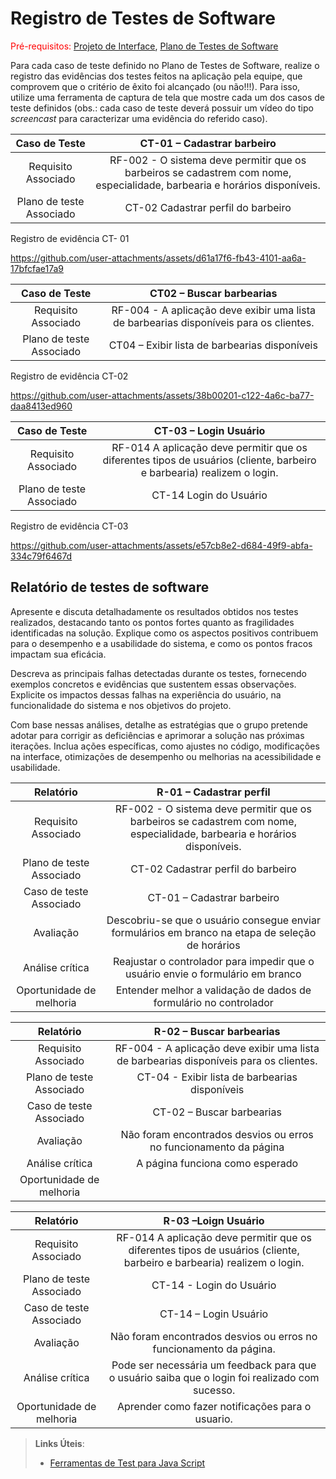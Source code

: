 # Registro de Testes de Software

<span style="color:red">Pré-requisitos: <a href="3-Projeto de Interface.md"> Projeto de Interface</a></span>, <a href="8-Plano de Testes de Software.md"> Plano de Testes de Software</a>

Para cada caso de teste definido no Plano de Testes de Software, realize o registro das evidências dos testes feitos na aplicação pela equipe, que comprovem que o critério de êxito foi alcançado (ou não!!!). Para isso, utilize uma ferramenta de captura de tela que mostre cada um dos casos de teste definidos (obs.: cada caso de teste deverá possuir um vídeo do tipo _screencast_ para caracterizar uma evidência do referido caso).

| **Caso de Teste** 	| **CT-01 – Cadastrar barbeiro** 	|
|:---:	|:---:	|
|	Requisito Associado 	| RF-002 - O sistema deve permitir que os barbeiros se cadastrem com nome, especialidade, barbearia e horários disponíveis.	|
|	Plano de teste Associado 	| CT-02 Cadastrar perfil do barbeiro |

Registro de evidência  CT- 01

https://github.com/user-attachments/assets/d61a17f6-fb43-4101-aa6a-17bfcfae17a9



| **Caso de Teste** 	| **CT02 – Buscar barbearias** 	|
|:---:	|:---:	|
|	Requisito Associado 	| RF-004 - A aplicação deve exibir uma lista de barbearias disponíveis para os clientes. |
|	Plano de teste Associado 	| CT04 – Exibir lista de barbearias disponíveis |

Registro de evidência CT-02


https://github.com/user-attachments/assets/38b00201-c122-4a6c-ba77-daa8413ed960


| **Caso de Teste** 	| **CT-03 – Login Usuário**	 |
|:---:	|:---:	|
|	Requisito Associado | RF-014 A aplicação deve permitir que os diferentes tipos de usuários (cliente, barbeiro e barbearia) realizem o login. |
|	Plano de teste Associado 	| CT-14 Login do Usuário |

Registro de evidência  CT-03


https://github.com/user-attachments/assets/e57cb8e2-d684-49f9-abfa-334c79f6467d


## Relatório de testes de software

Apresente e discuta detalhadamente os resultados obtidos nos testes realizados, destacando tanto os pontos fortes quanto as fragilidades identificadas na solução. Explique como os aspectos positivos contribuem para o desempenho e a usabilidade do sistema, e como os pontos fracos impactam sua eficácia.

Descreva as principais falhas detectadas durante os testes, fornecendo exemplos concretos e evidências que sustentem essas observações. Explicite os impactos dessas falhas na experiência do usuário, na funcionalidade do sistema e nos objetivos do projeto.

Com base nessas análises, detalhe as estratégias que o grupo pretende adotar para corrigir as deficiências e aprimorar a solução nas próximas iterações. Inclua ações específicas, como ajustes no código, modificações na interface, otimizações de desempenho ou melhorias na acessibilidade e usabilidade.

| **Relatório** 	| **R-01 – Cadastrar perfil** 	|
|:---:	|:---:	|
|	Requisito Associado 	|  RF-002 - O sistema deve permitir que os barbeiros se cadastrem com nome, especialidade, barbearia e horários disponíveis. |
|	Plano de teste Associado 	| CT-02 Cadastrar perfil do barbeiro |
|	Caso de teste Associado 	| CT-01 – Cadastrar barbeiro |
|	Avaliação | Descobriu-se que o usuário consegue enviar formulários em branco na etapa de seleção de horários |
| Análise crítica | Reajustar o controlador para impedir que o usuário envie o formulário em branco |
| Oportunidade de melhoria | Entender melhor a validação de dados de formulário no controlador |

| **Relatório** 	| **R-02 – Buscar barbearias** 	|
|:---:	|:---:	|
|	Requisito Associado 	|  RF-004 - A aplicação deve exibir uma lista de barbearias disponíveis para os clientes. |
|	Plano de teste Associado 	| CT-04 - Exibir lista de barbearias disponíveis |
|	Caso de teste Associado 	| CT-02 – Buscar barbearias |
|	Avaliação | Não foram encontrados desvios ou erros no funcionamento da página |
| Análise crítica | A página funciona como esperado |
| Oportunidade de melhoria |  |

| **Relatório** 	| **R-03 –Loign Usuário** 	|
|:---:	|:---:	|
|	Requisito Associado | RF-014 A aplicação deve permitir que os diferentes tipos de usuários (cliente, barbeiro e barbearia) realizem o login. |
|	Plano de teste Associado 	| CT-14 - Login do Usuário |
|	Caso de teste Associado 	| CT-14 – Login Usuário |
|	Avaliação | Não foram encontrados desvios ou erros no funcionamento da página. |
| Análise crítica | Pode ser necessária um feedback para que o usuário saiba que o login foi realizado com sucesso. |
| Oportunidade de melhoria | Aprender como fazer notificações para o usuario. |


> **Links Úteis**:
> - [Ferramentas de Test para Java Script](https://geekflare.com/javascript-unit-testing/)
